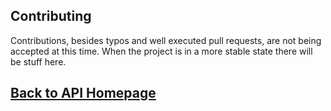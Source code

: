 Contributing
---

Contributions, besides typos and well executed pull requests, are not being accepted at this time. When the project is in a more stable state there will be stuff here.

[Back to API Homepage](https://github.com/hopkinstechnocrats/FRCScouter/blob/master/docs/index.md)
---
